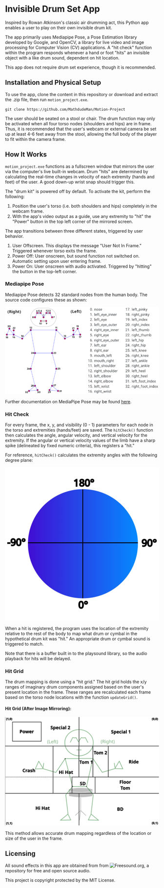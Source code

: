 # Invisible Drum Set App

Inspired by Rowan Atkinson's classic air drumming act, this Python app enables a user to play on their own invisible drum kit.

The app primarily uses Mediapipe Pose, a Pose Estimation library developed by Google, and OpenCV, a library for live video and image processing for Computer Vision (CV) applications. A "hit check" function within the program responds whenever a hand or foot "hits" an invisible object with a like drum sound, dependent on hit location.

This app does not require drum set experience, though it is recommended.

## Installation and Physical Setup

To use the app, clone the content in this repository or download and extract the .zip file, then run `motion_project.exe`.

`git clone https://github.com/MathdudeMan/Motion-Project`

The user should be seated on a stool or chair. The drum function may only be activated when all four torso nodes (shoulders and hips) are in frame. Thus, it is recommended that the user's webcam or external camera be set up at least 4-6 feet away from the stool, allowing the full body of the player to fit within the camera frame.

## How It Works

`motion_project.exe` functions as a fullscreen window that mirrors the user via the computer's live built-in webcam. Drum "hits" are determined by calculating the real-time changes in velocity of each extremity (hands and feet) of the user. A good down-up wrist snap should trigger this.

The "drum kit" is powered off by default. To activate the kit, perform the following:

1. Position the user's torso (i.e. both shoulders and hips) completely in the webcam frame.
2. With the app's video output as a guide, use any extremity to "hit" the "Power" button in the top left corner of the mirrored screen.

The app transitions between three different states, triggered by user behavior.

1. User Offscreen. This displays the message "User Not In Frame." Triggered whenever torso exits the frame.
2. Power Off: User onscreen, but sound function not switched on. Automatic setting upon user entering frame.
3. Power On: User onscreen with audio activated. Triggered by "hitting" the button in the top-left corner.

### Mediapipe Pose

Mediapipe Pose detects 32 standard nodes from the human body. The source code configures these as shown:

![MediaPipe Nodes](./assets/readme_images/Nodes_Edit.png)

Further documentation on MediaPipe Pose may be found [here](https://ai.google.dev/edge/mediapipe/solutions/vision/pose_landmarker).

### Hit Check

For every frame, the x, y, and visibility (0 - 1) parameters for each node in the torso and extremities (hands/feet) are saved. The `hitCheck()` function then calculates the angle, angular velocity, and vertical velocity for the extremity. If the angular or vertical velocity values of the limb have a sharp spike (delineated by fixed numeric criteria), this registers a "hit."

For reference, `hitCheck()` calculates the extremity angles with the following degree plane:

![Degree Circle](./assets/readme_images/hitAngles.jpg)

When a hit is registered, the program uses the location of the extremity relative to the rest of the body to map what drum or cymbal in the hypothetical drum kit was "hit." An appropriate drum or cymbal sound is triggered to match.

Note that there is a buffer built in to the playsound library, so the audio playback for hits will be delayed.

### Hit Grid

The drum mapping is done using a "hit grid." The hit grid holds the x/y ranges of imaginary drum components assigned based on the user's present location in the frame. These ranges are recalculated each frame based on the torso node locations with the function `updateGrid()`.

#### Hit Grid (After Image Mirroring):

![Hit Grid](./assets/readme_images/Grid_Diagram.png)

This method allows accurate drum mapping regardless of the location or size of the user in the frame.

## Licensing

All sound effects in this app are obtained from from ![Freesound.org](https://freesound.org/), a repository for free and open source audio.

This project is copyright protected by the MIT License.
